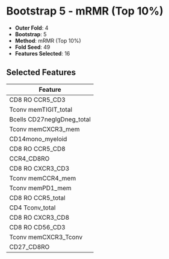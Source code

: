# Bootstrap 5 - mRMR (Top 10%)

- **Outer Fold**: 4
- **Bootstrap**: 5
- **Method**: mRMR (Top 10%)
- **Fold Seed**: 49
- **Features Selected**: 16

## Selected Features

| Feature |
|---------|
| CD8 RO CCR5_CD3 |
| Tconv memTIGIT_total |
| Bcells CD27negIgDneg_total |
| Tconv memCXCR3_mem |
| CD14mono_myeloid |
| CD8 RO CCR5_CD8 |
| CCR4_CD8RO |
| CD8 RO CXCR3_CD3 |
| Tconv memCCR4_mem |
| Tconv memPD1_mem |
| CD8 RO CCR5_total |
| CD4 Tconv_total |
| CD8 RO CXCR3_CD8 |
| CD8 RO CD56_CD3 |
| Tconv memCXCR3_Tconv |
| CD27_CD8RO |
